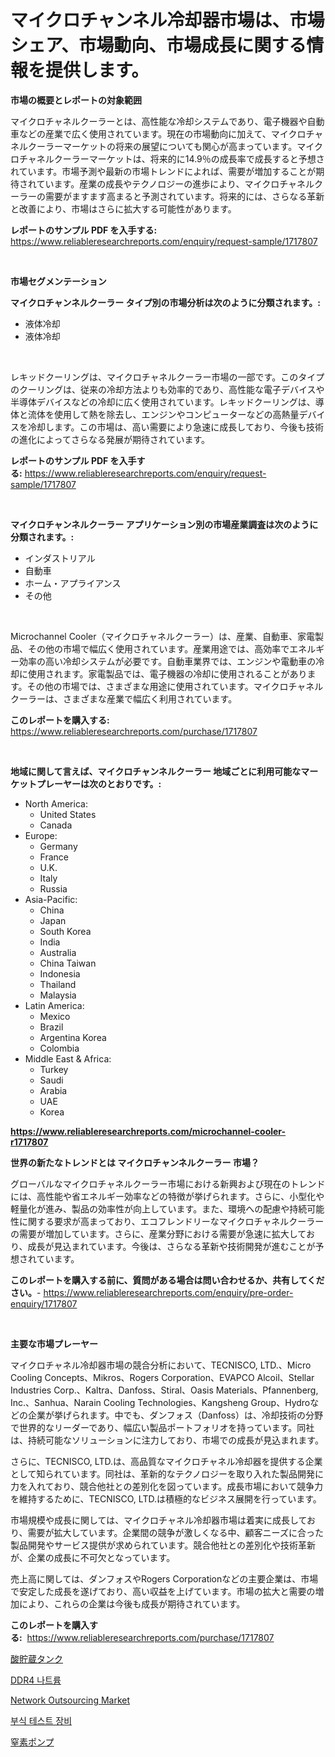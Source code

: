<p><h1>マイクロチャンネル冷却器市場は、市場シェア、市場動向、市場成長に関する情報を提供します。</h1></p><p><strong>市場の概要とレポートの対象範囲</strong></p>
<p><p>マイクロチャネルクーラーとは、高性能な冷却システムであり、電子機器や自動車などの産業で広く使用されています。現在の市場動向に加えて、マイクロチャネルクーラーマーケットの将来の展望についても関心が高まっています。マイクロチャネルクーラーマーケットは、将来的に14.9％の成長率で成長すると予想されています。市場予測や最新の市場トレンドによれば、需要が増加することが期待されています。産業の成長やテクノロジーの進歩により、マイクロチャネルクーラーの需要がますます高まると予測されています。将来的には、さらなる革新と改善により、市場はさらに拡大する可能性があります。</p></p>
<p><strong>レポートのサンプル PDF を入手する:</strong> <a href="https://www.reliableresearchreports.com/enquiry/request-sample/1717807">https://www.reliableresearchreports.com/enquiry/request-sample/1717807</a></p>
<p>&nbsp;</p>
<p><strong>市場セグメンテーション</strong></p>
<p><strong>マイクロチャンネルクーラー タイプ別の市場分析は次のように分類されます。:</strong></p>
<p><ul><li>液体冷却</li><li>液体冷却</li></ul></p>
<p>&nbsp;</p>
<p><p>レキッドクーリングは、マイクロチャネルクーラー市場の一部です。このタイプのクーリングは、従来の冷却方法よりも効率的であり、高性能な電子デバイスや半導体デバイスなどの冷却に広く使用されています。レキッドクーリングは、導体と流体を使用して熱を除去し、エンジンやコンピューターなどの高熱量デバイスを冷却します。この市場は、高い需要により急速に成長しており、今後も技術の進化によってさらなる発展が期待されています。</p></p>
<p><strong>レポートのサンプル PDF を入手する:</strong>&nbsp;<a href="https://www.reliableresearchreports.com/enquiry/request-sample/1717807">https://www.reliableresearchreports.com/enquiry/request-sample/1717807</a></p>
<p>&nbsp;</p>
<p><strong> マイクロチャンネルクーラー アプリケーション別の市場産業調査は次のように分類されます。:</strong></p>
<p><ul><li>インダストリアル</li><li>自動車</li><li>ホーム・アプライアンス</li><li>その他</li></ul></p>
<p>&nbsp;</p>
<p><p>Microchannel Cooler（マイクロチャネルクーラー）は、産業、自動車、家電製品、その他の市場で幅広く使用されています。産業用途では、高効率でエネルギー効率の高い冷却システムが必要です。自動車業界では、エンジンや電動車の冷却に使用されます。家電製品では、電子機器の冷却に使用されることがあります。その他の市場では、さまざまな用途に使用されています。マイクロチャネルクーラーは、さまざまな産業で幅広く利用されています。</p></p>
<p><strong>このレポートを購入する:</strong>&nbsp; <a href="https://www.reliableresearchreports.com/purchase/1717807">https://www.reliableresearchreports.com/purchase/1717807</a></p>
<p>&nbsp;</p>
<p><strong>地域に関して言えば、マイクロチャンネルクーラー 地域ごとに利用可能なマーケットプレーヤーは次のとおりです。:</strong></p>
<p><ul>
    <li>
        North America:
        <ul>
            <li>United States</li>
            <li>Canada</li>
        </ul>
    </li>
    <li>
        Europe:
        <ul>
            <li>Germany</li>
            <li>France</li>
            <li>U.K.</li>
            <li>Italy</li>
            <li>Russia</li>
        </ul>
    </li>
    <li>
        Asia-Pacific:
        <ul>
            <li>China</li>
            <li>Japan</li>
            <li>South Korea</li>
            <li>India</li>
            <li>Australia</li>
            <li>China Taiwan</li>
            <li>Indonesia</li>
            <li>Thailand</li>
            <li>Malaysia</li>
        </ul>
    </li>
    <li>
        Latin America:
        <ul>
            <li>Mexico</li>
            <li>Brazil</li>
            <li>Argentina Korea</li>
            <li>Colombia</li>
        </ul>
    </li>
    <li>
        Middle East & Africa:
        <ul>
            <li>Turkey</li>
            <li>Saudi</li>
            <li>Arabia</li>
            <li>UAE</li>
            <li>Korea</li>
        </ul>
    </li>
    </ul></p>
<p><strong><a href="https://www.reliableresearchreports.com/microchannel-cooler-r1717807">https://www.reliableresearchreports.com/microchannel-cooler-r1717807</a></strong>&nbsp;</p>
<p><strong>世界の新たなトレンドとは マイクロチャンネルクーラー 市場？</strong></p>
<p><p>グローバルなマイクロチャネルクーラー市場における新興および現在のトレンドには、高性能や省エネルギー効率などの特徴が挙げられます。さらに、小型化や軽量化が進み、製品の効率性が向上しています。また、環境への配慮や持続可能性に関する要求が高まっており、エコフレンドリーなマイクロチャネルクーラーの需要が増加しています。さらに、産業分野における需要が急速に拡大しており、成長が見込まれています。今後は、さらなる革新や技術開発が進むことが予想されています。</p></p>
<p><strong>このレポートを購入する前に、質問がある場合は問い合わせるか、共有してください。</strong>- <a href="https://www.reliableresearchreports.com/enquiry/pre-order-enquiry/1717807">https://www.reliableresearchreports.com/enquiry/pre-order-enquiry/1717807</a></p>
<p>&nbsp;</p>
<p><strong>主要な市場プレーヤー</strong></p>
<p><p>マイクロチャネル冷却器市場の競合分析において、TECNISCO, LTD.、Micro Cooling Concepts、Mikros、Rogers Corporation、EVAPCO Alcoil、Stellar Industries Corp.、Kaltra、Danfoss、Stiral、Oasis Materials、Pfannenberg, Inc.、Sanhua、Narain Cooling Technologies、Kangsheng Group、Hydroなどの企業が挙げられます。中でも、ダンフォス（Danfoss）は、冷却技術の分野で世界的なリーダーであり、幅広い製品ポートフォリオを持っています。同社は、持続可能なソリューションに注力しており、市場での成長が見込まれます。</p><p>さらに、TECNISCO, LTD.は、高品質なマイクロチャネル冷却器を提供する企業として知られています。同社は、革新的なテクノロジーを取り入れた製品開発に力を入れており、競合他社との差別化を図っています。成長市場において競争力を維持するために、TECNISCO, LTD.は積極的なビジネス展開を行っています。</p><p>市場規模や成長に関しては、マイクロチャネル冷却器市場は着実に成長しており、需要が拡大しています。企業間の競争が激しくなる中、顧客ニーズに合った製品開発やサービス提供が求められています。競合他社との差別化や技術革新が、企業の成長に不可欠となっています。</p><p>売上高に関しては、ダンフォスやRogers Corporationなどの主要企業は、市場で安定した成長を遂げており、高い収益を上げています。市場の拡大と需要の増加により、これらの企業は今後も成長が期待されています。</p></p>
<p><strong>このレポートを購入する:</strong>&nbsp;&nbsp;<a href="https://www.reliableresearchreports.com/purchase/1717807">https://www.reliableresearchreports.com/purchase/1717807</a></p>
<p><p><a href="https://github.com/KaydenJohns1964/Market-Research-Report-List-1/blob/main/859335125186.md">酸貯蔵タンク</a></p><p><a href="https://medium.com/@jeremysnyder277/ddr4-sodimm-%EC%8B%9C%EC%9E%A5-%EB%B6%84%EC%84%9D-%EA%B7%B8%EC%9D%98-cagr-%EC%8B%9C%EC%9E%A5-%EC%84%B8%EB%B6%84%ED%99%94-%EB%B0%8F-%EC%84%B8%EA%B3%84-%EC%82%B0%EC%97%85-%EA%B0%9C%EC%9A%94-0feae26936f2">DDR4 나트륨</a></p><p><a href="https://github.com/mancsybtousav/Market-Research-Report-List-2/blob/main/network-outsourcing-market.md">Network Outsourcing Market</a></p><p><a href="https://medium.com/@karenburke2009/%EB%B6%80%EC%8B%9D-%EC%8B%9C%ED%97%98-%EC%9E%A5%EB%B9%84-%EC%8B%9C%EC%9E%A5-%EC%A0%84%EB%A7%9D-%EC%82%B0%EC%97%85-%EA%B0%9C%EC%9A%94-%EB%B0%8F-%EC%98%88%EC%B8%A1-2024%EB%85%84%EB%B6%80%ED%84%B0-2031%EB%85%84%EA%B9%8C%EC%A7%80-832645c4f9df">부식 테스트 장비</a></p><p><a href="https://medium.com/@camilcosta76856/%E7%AA%92%E7%B4%A0%E3%83%9D%E3%83%B3%E3%83%97%E5%B8%82%E5%A0%B4%E3%81%AE%E5%88%86%E6%9E%90-%E3%81%9D%E3%81%AEcagr-%E5%B8%82%E5%A0%B4%E3%82%BB%E3%82%B0%E3%83%A1%E3%83%B3%E3%83%86%E3%83%BC%E3%82%B7%E3%83%A7%E3%83%B3-%E3%81%8A%E3%82%88%E3%81%B3%E4%B8%96%E7%95%8C%E7%9A%84%E3%81%AA%E7%94%A3%E6%A5%AD%E6%A6%82%E8%A6%81-a6c00120453a">窒素ポンプ</a></p></p>